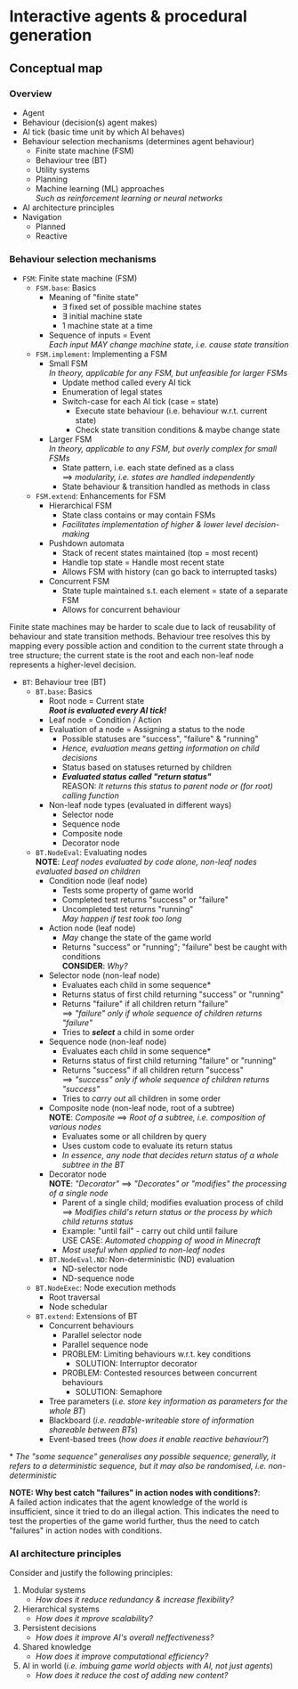 # Interactive agents & procedural generation

## Conceptual map
### Overview
- Agent
- Behaviour (decision(s) agent makes)
- AI tick (basic time unit by which AI behaves)
- Behaviour selection mechanisms (determines agent behaviour)
    - Finite state machine (FSM)
    - Behaviour tree (BT)
    - Utility systems
    - Planning
    - Machine learning (ML) approaches <br> _Such as reinforcement learning or neural networks_
- AI architecture principles
- Navigation
    - Planned
    - Reactive

### Behaviour selection mechanisms
- `FSM`: Finite state machine (FSM)
    - `FSM.base`: Basics
        - Meaning of "finite state"
            - $\exists$ fixed set of possible machine states
            - $\exists$ initial machine state
            - 1 machine state at a time
        - Sequence of inputs = Event <br> _Each input MAY change machine state, i.e. cause state transition_
    - `FSM.implement`: Implementing a FSM
        - Small FSM <br> _In theory, applicable for any FSM, but unfeasible for larger FSMs_
            - Update method called every AI tick
            - Enumeration of legal states
            - Switch-case for each AI tick (case = state)
                - Execute state behaviour (i.e. behaviour w.r.t. current state)
                - Check state transition conditions & maybe change state
        - Larger FSM <br> _In theory, applicable to any FSM, but overly complex for small FSMs_
            - State pattern, i.e. each state defined as a class <br> $\implies$ _modularity, i.e. states are handled independently_
            - State behaviour & transition handled as methods in class
    - `FSM.extend`: Enhancements for FSM
        - Hierarchical FSM
            - State class contains or may contain FSMs
            - _Facilitates implementation of higher & lower level decision-making_
        - Pushdown automata
            - Stack of recent states maintained (top = most recent)
            - Handle top state = Handle most recent state
            - Allows FSM with history (can go back to interrupted tasks)
        - Concurrent FSM
            - State tuple maintained s.t. each element = state of a separate FSM
            - Allows for concurrent behaviour

Finite state machines may be harder to scale due to lack of reusability of behaviour and state transition methods. Behaviour tree resolves this by mapping every possible action and condition to the current state through a tree structure; the current state is the root and each non-leaf node represents a higher-level decision.

- `BT`: Behaviour tree (BT)
    - `BT.base`: Basics
        - Root node = Current state <br> **_Root is evaluated every AI tick!_**
        - Leaf node = Condition / Action
        - Evaluation of a node = Assigning a status to the node
            - Possible statuses are "success", "failure" & "running"
            - _Hence, evaluation means getting information on child decisions_
            - Status based on statuses returned by children
            - **_Evaluated status called "return status"_** <br> REASON: _It returns this status to parent node or (for root) calling function_
        - Non-leaf node types (evaluated in different ways)
            - Selector node
            - Sequence node
            - Composite node
            - Decorator node
    - `BT.NodeEval`: Evaluating nodes <br> **NOTE**: _Leaf nodes evaluated by code alone, non-leaf nodes evaluated based on children_
        - Condition node (leaf node)
            - Tests some property of game world
            - Completed test returns "success" or "failure"
            - Uncompleted test returns "running" <br> _May happen if test took too long_
        - Action node (leaf node)
            - _May_ change the state of the game world
            - Returns "success" or "running"; "failure" best be caught with conditions <br> **CONSIDER**: _Why?_
        - Selector node (non-leaf node)
            - Evaluates each child in some sequence\*
            - Returns status of first child returning "success" or "running"
            - Returns "failure" if all children return "failure" <br> $\implies$ _"failure" only if whole sequence of children returns "failure"_
            - Tries to **_select_** a child in some order
        - Sequence node (non-leaf node)
            - Evaluates each child in some sequence\*
            - Returns status of first child returning "failure" or "running"
            - Returns "success" if all children return "success" <br> $\implies$ _"success" only if whole sequence of children returns "success"_
            - Tries to _carry out_ all children in some order
        - Composite node (non-leaf node, root of a subtree) <br> **NOTE**: _Composite_ $\implies$ _Root of a subtree, i.e. composition of various nodes_
            - Evaluates some or all children by query
            - Uses custom code to evaluate its return status
            - _In essence, any node that decides return status of a whole subtree in the BT_
        - Decorator node <br> **NOTE**: _"Decorator"_ $\implies$ _"Decorates" or "modifies" the processing of a single node_
            - Parent of a single child; modifies evaluation process of child <br> $\implies$ _Modifies child's return status or the process by which child returns status_
            - Example: "until fail" - carry out child until failure <br> USE CASE: _Automated chopping of wood in Minecraft_
            - _Most useful when applied to non-leaf nodes_
        - `BT.NodeEval.ND`: Non-deterministic (ND) evaluation
            - ND-selector node
            - ND-sequence node
    - `BT.NodeExec`: Node execution methods
        - Root traversal
        - Node schedular
    - `BT.extend`: Extensions of BT
        - Concurrent behaviours
            - Parallel selector node
            - Parallel sequence node
            - PROBLEM: Limiting behaviours w.r.t. key conditions
                - SOLUTION: Interruptor decorator
            - PROBLEM: Contested resources between concurrent behaviours
                - SOLUTION: Semaphore
        - Tree parameters (_i.e. store key information as parameters for the whole BT_)
        - Blackboard (_i.e. readable-writeable store of information shareable between BTs_)
        - Event-based trees (_how does it enable reactive behaviour?_)

\* _The "some sequence" generalises any possible sequence; generally, it refers to a deterministic sequence, but it may also be randomised, i.e. non-deterministic_

**NOTE: Why best catch "failures" in action nodes with conditions?**: <br> A failed action indicates that the agent knowledge of the world is insufficient, since it tried to do an illegal action. This indicates the need to test the properties of the game world further, thus the need to catch "failures" in action nodes with conditions.

### AI architecture principles
Consider and justify the following principles:

1. Modular systems
    - _How does it reduce redundancy & increase flexibility?_
2. Hierarchical systems
    - _How does it mprove scalability?_
3. Persistent decisions
    - _How does it improve AI's overall neffectiveness?_
4. Shared knowledge
    - _How does it improve computational efficiency?_
5. AI in world (_i.e. imbuing game world objects with AI, not just agents_)
    - _How does it reduce the cost of adding new content?_

